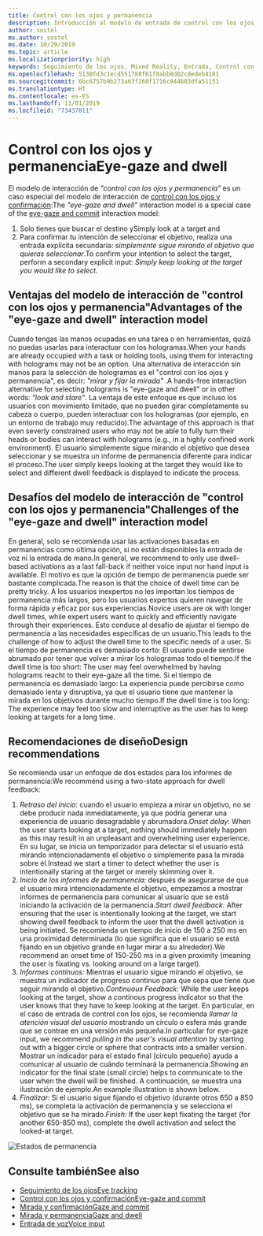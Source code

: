```yaml
---
title: Control con los ojos y permanencia
description: Introducción al modelo de entrada de control con los ojos y permanencia
author: sostel
ms.author: sostel
ms.date: 10/29/2019
ms.topic: article
ms.localizationpriority: high
keywords: Seguimiento de los ojos, Mixed Reality, Entrada, Control con los ojos, Enfoque con los ojos, HoloLens 2, Selección basada en los ojos, Permanencia
ms.openlocfilehash: 5130fd3c1ecd551788f61f8abb8d02cdedeb4181
ms.sourcegitcommit: 6bc6757b9b273a63f260f1716c944603dfa51151
ms.translationtype: HT
ms.contentlocale: es-ES
ms.lasthandoff: 11/01/2019
ms.locfileid: "73437811"
---
```

# <a name="eye-gaze-and-dwell"></a><span data-ttu-id="e5e14-104">Control con los ojos y permanencia</span><span class="sxs-lookup"><span data-stu-id="e5e14-104">Eye-gaze and dwell</span></span>

<span data-ttu-id="e5e14-105">El modelo de interacción de _"control con los ojos y permanencia"_ es un caso especial del modelo de interacción de [control con los ojos y confirmación](gaze-and-commit.md):</span><span class="sxs-lookup"><span data-stu-id="e5e14-105">The _"eye-gaze and dwell"_ interaction model is a special case of the [eye-gaze and commit](gaze-and-commit.md) interaction model:</span></span>
1. <span data-ttu-id="e5e14-106">Solo tienes que buscar el destino y</span><span class="sxs-lookup"><span data-stu-id="e5e14-106">Simply look at a target and</span></span> 
2. <span data-ttu-id="e5e14-107">Para confirmar tu intención de seleccionar el objetivo, realiza una entrada explícita secundaria: _simplemente sigue mirando el objetivo que quieras seleccionar_.</span><span class="sxs-lookup"><span data-stu-id="e5e14-107">To confirm your intention to select the target, perform a secondary explicit input: _Simply keep looking at the target you would like to select_.</span></span>

## <a name="advantages-of-the-eye-gaze-and-dwell-interaction-model"></a><span data-ttu-id="e5e14-108">Ventajas del modelo de interacción de "control con los ojos y permanencia"</span><span class="sxs-lookup"><span data-stu-id="e5e14-108">Advantages of the "eye-gaze and dwell" interaction model</span></span> 
<span data-ttu-id="e5e14-109">Cuando tengas las manos ocupadas en una tarea o en herramientas, quizá no puedas usarlas para interactuar con los hologramas.</span><span class="sxs-lookup"><span data-stu-id="e5e14-109">When your hands are already occupied with a task or holding tools, using them for interacting with holograms may not be an option.</span></span>
<span data-ttu-id="e5e14-110">Una alternativa de interacción sin manos para la selección de hologramas es el "control con los ojos y permanencia", es decir: _"mirar y fijar la mirada"_ .</span><span class="sxs-lookup"><span data-stu-id="e5e14-110">A hands-free interaction alternative for selecting holograms is "eye-gaze and dwell" or in other words: _"look and stare"_.</span></span> <span data-ttu-id="e5e14-111">La ventaja de este enfoque es que incluso los usuarios con movimiento limitado, que no pueden girar completamente su cabeza o cuerpo, pueden interactuar con los hologramas (por ejemplo, en un entorno de trabajo muy reducido).</span><span class="sxs-lookup"><span data-stu-id="e5e14-111">The advantage of this approach is that even severly constrained users who may not be able to fully turn their heads or bodies can interact with holograms (e.g., in a highly confined work environment).</span></span>
<span data-ttu-id="e5e14-112">El usuario simplemente sigue mirando el objetivo que desea seleccionar y se muestra un informe de permanencia diferente para indicar el proceso.</span><span class="sxs-lookup"><span data-stu-id="e5e14-112">The user simply keeps looking at the target they would like to select and different dwell feedback is displayed to indicate the process.</span></span>


## <a name="challenges-of-the-eye-gaze-and-dwell-interaction-model"></a><span data-ttu-id="e5e14-113">Desafíos del modelo de interacción de "control con los ojos y permanencia"</span><span class="sxs-lookup"><span data-stu-id="e5e14-113">Challenges of the "eye-gaze and dwell" interaction model</span></span>
<span data-ttu-id="e5e14-114">En general, solo se recomienda usar las activaciones basadas en permanencias como última opción, si no están disponibles la entrada de voz ni la entrada de mano.</span><span class="sxs-lookup"><span data-stu-id="e5e14-114">In general, we  recommend to only use dwell-based activations as a last fall-back if neither voice input nor hand input is available.</span></span> <span data-ttu-id="e5e14-115">El motivo es que la opción de tiempo de permanencia puede ser bastante complicada.</span><span class="sxs-lookup"><span data-stu-id="e5e14-115">The reason is that the choice of dwell time can be pretty tricky.</span></span> <span data-ttu-id="e5e14-116">A los usuarios inexpertos no les importan los tiempos de permanencia más largos, pero los usuarios expertos quieren navegar de forma rápida y eficaz por sus experiencias.</span><span class="sxs-lookup"><span data-stu-id="e5e14-116">Novice users are ok with longer dwell times, while expert users want to quickly and efficiently navigate through their experiences.</span></span> <span data-ttu-id="e5e14-117">Esto conduce al desafío de ajustar el tiempo de permanencia a las necesidades específicas de un usuario.</span><span class="sxs-lookup"><span data-stu-id="e5e14-117">This leads to the challenge of how to adjust the dwell time to the specific needs of a user.</span></span>
<span data-ttu-id="e5e14-118">Si el tiempo de permanencia es demasiado corto: El usuario puede sentirse abrumado por tener que volver a mirar los hologramas todo el tiempo.</span><span class="sxs-lookup"><span data-stu-id="e5e14-118">If the dwell time is too short: The user may feel overwhelmed by having holograms reacht to their eye-gaze all the time.</span></span> <span data-ttu-id="e5e14-119">Si el tiempo de permanencia es demasiado largo: La experiencia puede percibirse como demasiado lenta y disruptiva, ya que el usuario tiene que mantener la mirada en los objetivos durante mucho tiempo.</span><span class="sxs-lookup"><span data-stu-id="e5e14-119">If the dwell time is too long: The experience may feel too slow and interruptive as the user has to keep looking at targets for a long time.</span></span>

## <a name="design-recommendations"></a><span data-ttu-id="e5e14-120">Recomendaciones de diseño</span><span class="sxs-lookup"><span data-stu-id="e5e14-120">Design recommendations</span></span>
<span data-ttu-id="e5e14-121">Se recomienda usar un enfoque de dos estados para los informes de permanencia:</span><span class="sxs-lookup"><span data-stu-id="e5e14-121">We recommend using a two-state approach for dwell feedback:</span></span>
1. <span data-ttu-id="e5e14-122">*Retraso del inicio*: cuando el usuario empieza a mirar un objetivo, no se debe producir nada inmediatamente, ya que podría generar una experiencia de usuario desagradable y abrumadora.</span><span class="sxs-lookup"><span data-stu-id="e5e14-122">*Onset delay*: When the user starts looking at a target, nothing should immediately happen as this may result in an unpleasant and overwhelming user experience.</span></span> <span data-ttu-id="e5e14-123">En su lugar, se inicia un temporizador para detectar si el usuario está mirando intencionadamente el objetivo o simplemente pasa la mirada sobre él.</span><span class="sxs-lookup"><span data-stu-id="e5e14-123">Instead we start a timer to detect whether the user is intentionally staring at the target or merely skimming over it.</span></span>
2. <span data-ttu-id="e5e14-124">*Inicio de los informes de permanencia:* después de asegurarse de que el usuario mira intencionadamente el objetivo, empezamos a mostrar informes de permanencia para comunicar al usuario que se está iniciando la activación de la permanencia.</span><span class="sxs-lookup"><span data-stu-id="e5e14-124">*Start dwell feedback:* After ensuring that the user is intentionally looking at the target, we start showing dwell feedback to inform the user that the dwell activation is being initiated.</span></span> <span data-ttu-id="e5e14-125">Se recomienda un tiempo de inicio de 150 a 250 ms en una proximidad determinada (lo que significa que el usuario se está fijando en un objetivo grande en lugar mirar a su alrededor).</span><span class="sxs-lookup"><span data-stu-id="e5e14-125">We recommend an onset time of 150-250 ms in a given proximity (meaning the user is fixating vs. looking around on a large target).</span></span>  
3. <span data-ttu-id="e5e14-126">*Informes continuos:* Mientras el usuario sigue mirando el objetivo, se muestra un indicador de progreso continuo para que sepa que tiene que seguir mirando el objetivo.</span><span class="sxs-lookup"><span data-stu-id="e5e14-126">*Continuous Feedback:* While the user keeps looking at the target, show a continous progress indicator so that the user knows that they have to keep looking at the target.</span></span> <span data-ttu-id="e5e14-127">En particular, en el caso de entrada de control con los ojos, se recomienda _llamar la atención visual del usuario_ mostrando un círculo o esfera más grande que se contrae en una versión más pequeña.</span><span class="sxs-lookup"><span data-stu-id="e5e14-127">In particular for eye-gaze input, we recommend _pulling in the user's visual attention_ by starting out with a bigger circle or sphere that contracts into a smaller version.</span></span> <span data-ttu-id="e5e14-128">Mostrar un indicador para el estado final (círculo pequeño) ayuda a comunicar al usuario de cuándo terminará la permanencia.</span><span class="sxs-lookup"><span data-stu-id="e5e14-128">Showing an indicator for the final state (small circle) helps to communicate to the user when the dwell will be finished.</span></span> <span data-ttu-id="e5e14-129">A continuación, se muestra una ilustración de ejemplo.</span><span class="sxs-lookup"><span data-stu-id="e5e14-129">An example illustration is shown below.</span></span> 
4. <span data-ttu-id="e5e14-130">*Finalizar:* Si el usuario sigue fijando el objetivo (durante otros 650 a 850 ms), se completa la activación de permanencia y se selecciona el objetivo que se ha mirado.</span><span class="sxs-lookup"><span data-stu-id="e5e14-130">*Finish:* If the user kept fixating the target (for another 650-850 ms), complete the dwell activation and select the looked-at target.</span></span>

![Estados de permanencia](images/eyes_dwellstate_recommendation.png)<br>

## <a name="see-also"></a><span data-ttu-id="e5e14-132">Consulte también</span><span class="sxs-lookup"><span data-stu-id="e5e14-132">See also</span></span>
* [<span data-ttu-id="e5e14-133">Seguimiento de los ojos</span><span class="sxs-lookup"><span data-stu-id="e5e14-133">Eye tracking</span></span>](eye-tracking.md)
* [<span data-ttu-id="e5e14-134">Control con los ojos y confirmación</span><span class="sxs-lookup"><span data-stu-id="e5e14-134">Eye-gaze and commit</span></span>](gaze-and-commit-eyes.md)
* [<span data-ttu-id="e5e14-135">Mirada y confirmación</span><span class="sxs-lookup"><span data-stu-id="e5e14-135">Gaze and commit</span></span>](gaze-and-commit.md)
* [<span data-ttu-id="e5e14-136">Mirada y permanencia</span><span class="sxs-lookup"><span data-stu-id="e5e14-136">Gaze and dwell</span></span>](gaze-and-dwell.md)
* [<span data-ttu-id="e5e14-137">Entrada de voz</span><span class="sxs-lookup"><span data-stu-id="e5e14-137">Voice input</span></span>](voice-design.md)
